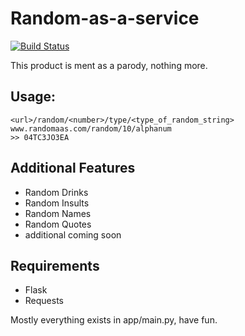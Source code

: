 **Random-as-a-service**
===================

[![Build Status](http://drone.juancastro.org/gitlab.juancastro.org/juan/randomaas/status.svg?branch=master)](http://drone.juancastro.org/gitlab.juancastro.org/juan/randomaas)

This product is ment as a parody, nothing more.


**Usage:**
------

    <url>/random/<number>/type/<type_of_random_string>
    www.randomaas.com/random/10/alphanum
    >> 04TC3JO3EA
    

**Additional Features**
-------------------


 - Random Drinks
 - Random Insults
 - Random Names
 - Random Quotes
 - additional coming soon
 

**Requirements**
------------

 - Flask
 - Requests
 
Mostly everything exists in app/main.py, have fun.
